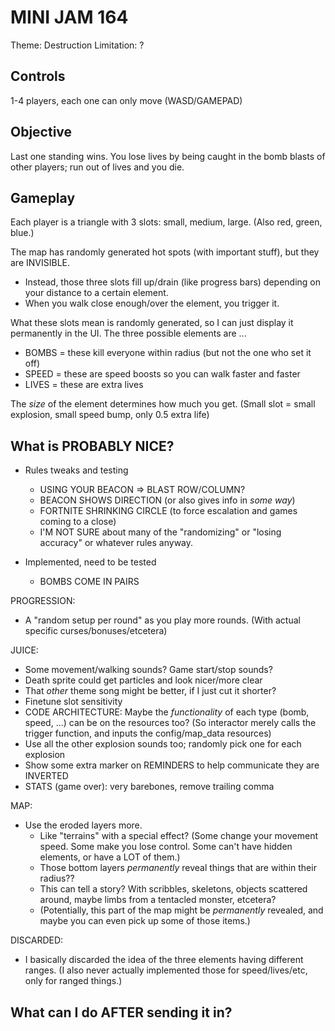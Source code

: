 # MINI JAM 164

Theme: Destruction
Limitation: ?

## Controls

1-4 players, each one can only move (WASD/GAMEPAD)

## Objective

Last one standing wins. You lose lives by being caught in the bomb blasts of other players; run out of lives and you die.

## Gameplay

Each player is a triangle with 3 slots: small, medium, large. (Also red, green, blue.)

The map has randomly generated hot spots (with important stuff), but they are INVISIBLE.

* Instead, those three slots fill up/drain (like progress bars) depending on your distance to a certain element.
* When you walk close enough/over the element, you trigger it.

What these slots mean is randomly generated, so I can just display it permanently in the UI. The three possible elements are ...

* BOMBS = these kill everyone within radius (but not the one who set it off)
* SPEED = these are speed boosts so you can walk faster and faster
* LIVES = these are extra lives

The _size_ of the element determines how much you get. (Small slot = small explosion, small speed bump, only 0.5 extra life)


## What is PROBABLY NICE?

* Rules tweaks and testing
  * USING YOUR BEACON => BLAST ROW/COLUMN?
  * BEACON SHOWS DIRECTION (or also gives info in _some way_)
  * FORTNITE SHRINKING CIRCLE (to force escalation and games coming to a close)
  * I'M NOT SURE about many of the "randomizing" or "losing accuracy" or whatever rules anyway.

* Implemented, need to be tested
  * BOMBS COME IN PAIRS

PROGRESSION:
* A "random setup per round" as you play more rounds. (With actual specific curses/bonuses/etcetera)

JUICE:
* Some movement/walking sounds? Game start/stop sounds?
* Death sprite could get particles and look nicer/more clear
* That _other_ theme song might be better, if I just cut it shorter?
* Finetune slot sensitivity
* CODE ARCHITECTURE: Maybe the _functionality_ of each type (bomb, speed, ...) can be on the resources too? (So interactor merely calls the trigger function, and inputs the config/map_data resources)
* Use all the other explosion sounds too; randomly pick one for each explosion
* Show some extra marker on REMINDERS to help communicate they are INVERTED
* STATS (game over): very barebones, remove trailing comma

MAP:
* Use the eroded layers more.
  * Like "terrains" with a special effect? (Some change your movement speed. Some make you lose control. Some can't have hidden elements, or have a LOT of them.)
  * Those bottom layers _permanently_ reveal things that are within their radius??
  * This can tell a story? With scribbles, skeletons, objects scattered around, maybe limbs from a tentacled monster, etcetera?
  * (Potentially, this part of the map might be _permanently_ revealed, and maybe you can even pick up some of those items.)

DISCARDED:
* I basically discarded the idea of the three elements having different ranges. (I also never actually implemented those for speed/lives/etc, only for ranged things.)

## What can I do AFTER sending it in?

